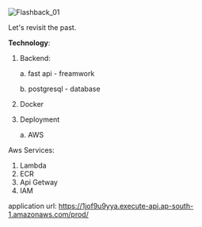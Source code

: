 ![Flashback_01](https://github.com/harnya/flashback/assets/166941785/55f2edc6-3949-4c6c-89dd-ec97836e25d8)

Let's revisit the past.

**Technology**:

1. Backend:

   a. fast api - freamwork

   b. postgresql - database
2. Docker
3. Deployment

   a. AWS

Aws Services:

1. Lambda
2. ECR
3. Api Getway
4. IAM

application url: https://1jof9u9yya.execute-api.ap-south-1.amazonaws.com/prod/
